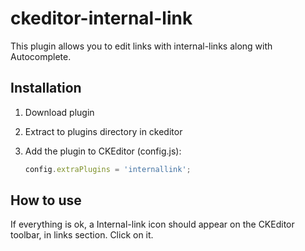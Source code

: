 # ckeditor-internal-link

This plugin allows you to edit links with internal-links along with Autocomplete.

## Installation

 1. Download plugin
 
 2. Extract to plugins directory in ckeditor

 3. Add the plugin to CKEditor (config.js):

    ````js
    config.extraPlugins = 'internallink';
    ````

## How to use
If everything is ok, a Internal-link icon should appear on the CKEditor toolbar, in links section. Click on it.

